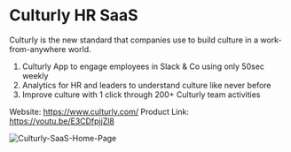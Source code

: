 # Culturly HR SaaS

Culturly is the new standard that companies use to build culture in a work-from-anywhere world.

1. Culturly App to engage employees in Slack & Co using only 50sec weekly
2. Analytics for HR and leaders to understand culture like never before
3. Improve culture with 1 click through 200+ Culturly team activities


Website: https://www.culturly.com/
Product Link: https://youtu.be/E3CDfpjjZl8


![Culturly-SaaS-Home-Page](https://user-images.githubusercontent.com/4105873/147389057-c351583a-64cc-4b8d-b77d-ab47b107b9c2.png)
